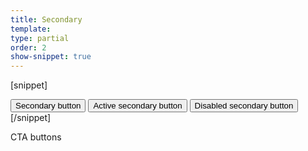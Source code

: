 ```yaml
---
title: Secondary
template:
type: partial
order: 2
show-snippet: true
---
```

[snippet]
<!-- Secondary button -->
<button class="btn btn--secondary">
    Secondary button
</button>

<!-- Active secondary button -->
<button class="btn btn--secondary btn--secondary--active">
    Active secondary button
</button>

<!-- Disabled secondary button -->
<button class="btn btn--secondary btn--secondary--disabled">
    Disabled secondary button
</button>
[/snippet]

CTA buttons
